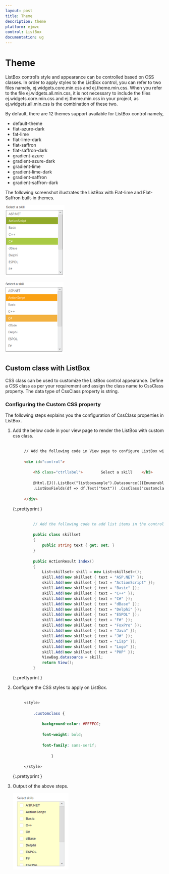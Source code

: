 ```yaml
---
layout: post
title: Theme
description: theme
platform: ejmvc
control: ListBox
documentation: ug
---
```


# Theme

ListBox control’s style and appearance can be controlled based on CSS classes. In order to apply styles to the ListBox control, you can refer to two files namely, ej.widgets.core.min.css and ej.theme.min.css. When you refer to the file ej.widgets.all.min.css, it is not necessary to include the files ej.widgets.core.min.css and ej.theme.min.css in your project, as ej.widgets.all.min.css is the combination of these two. 

By default, there are 12 themes support available for ListBox control namely,

* default-theme
* flat-azure-dark
* fat-lime
* flat-lime-dark
* flat-saffron
* flat-saffron-dark
* gradient-azure
* gradient-azure-dark
* gradient-lime
* gradient-lime-dark
* gradient-saffron
* gradient-saffron-dark

The following screenshot illustrates the ListBox with Flat-lime and Flat-Saffron built-in themes.

![C:/Users/Rajaveni/Desktop/docs/UG images/blog/flatlime.png](Theme_images/Theme_img1.png)


![C:/Users/Rajaveni/Desktop/docs/UG images/blog/flatsaffron.png](Theme_images/Theme_img2.png)


## Custom class with ListBox 

CSS class can be used to customize the ListBox control appearance. Define a CSS class as per your requirement and assign the class name to CssClass property. The data type of CssClass property is string. 

### Configuring the Custom CSS property

The following steps explains you the configuration of CssClass properties in ListBox.

1. Add the below code in your view page to render the ListBox with custom css class.

   ~~~ html

		// Add the following code in View page to configure ListBox widget
		
		<div id="control">    
		
			<h5 class="ctrllabel">        Select a skill    </h5>    
		
			@Html.EJ().ListBox("listboxsample").Datasource((IEnumerable<ug_listbox.controllers.skillset>)ViewBag.datasource)
			.ListBoxFields(df => df.Text("text")) .CssClass("customclass")
		
		</div>

   ~~~
   {:.prettyprint }

   ~~~ cs

			// Add the following code to add list items in the controller page        
			
			public class skillset        
			{            
				public string text { get; set; }        
			}        
			
			public ActionResult Index()        
			{            
				List<skillset> skill = new List<skillset>();            
				skill.Add(new skillset { text = "ASP.NET" });           
				skill.Add(new skillset { text = "ActionScript" });            
				skill.Add(new skillset { text = "Basic" });            
				skill.Add(new skillset { text = "C++" });            
				skill.Add(new skillset { text = "C#" });            
				skill.Add(new skillset { text = "dBase" });            
				skill.Add(new skillset { text = "Delphi" });            
				skill.Add(new skillset { text = "ESPOL" });            
				skill.Add(new skillset { text = "F#" });            
				skill.Add(new skillset { text = "FoxPro" });            
				skill.Add(new skillset { text = "Java" });            
				skill.Add(new skillset { text = "J#" });            
				skill.Add(new skillset { text = "Lisp" });            
				skill.Add(new skillset { text = "Logo" });            
				skill.Add(new skillset { text = "PHP" });            
				ViewBag.datasource = skill;            
				return View();        
			}

   ~~~
   {:.prettyprint }

2. Configure the CSS styles to apply on ListBox.

   ~~~ css

		<style>

			.customclass {

				background-color: #FFFFCC;

				font-weight: bold;

				font-family: sans-serif;

					}

		</style>

   ~~~
   {:.prettyprint }

3. Output of the above steps.

	![](Theme_images/Theme_img3.png)